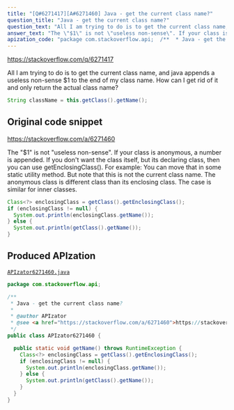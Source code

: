 ```yaml
---
title: "[Q#6271417][A#6271460] Java - get the current class name?"
question_title: "Java - get the current class name?"
question_text: "All I am trying to do is to get the current class name, and java appends a useless non-sense $1 to the end of my class name. How can I get rid of it and only return the actual class name?"
answer_text: "The \"$1\" is not \"useless non-sense\". If your class is anonymous, a number is appended. If you don't want the class itself, but its declaring class, then you can use getEnclosingClass(). For example: You can move that in some static utility method. But note that this is not the current class name. The anonymous class is different class than its enclosing class. The case is similar for inner classes."
apization_code: "package com.stackoverflow.api;  /**  * Java - get the current class name?  *  * @author APIzator  * @see <a href=\"https://stackoverflow.com/a/6271460\">https://stackoverflow.com/a/6271460</a>  */ public class APIzator6271460 {    public static void getName() throws RuntimeException {     Class<?> enclosingClass = getClass().getEnclosingClass();     if (enclosingClass != null) {       System.out.println(enclosingClass.getName());     } else {       System.out.println(getClass().getName());     }   } }"
---
```


https://stackoverflow.com/q/6271417

All I am trying to do is to get the current class name, and java appends a useless non-sense $1 to the end of my class name. How can I get rid of it and only return the actual class name?


```java
String className = this.getClass().getName();
```


## Original code snippet

https://stackoverflow.com/a/6271460

The &quot;$1&quot; is not &quot;useless non-sense&quot;. If your class is anonymous, a number is appended.
If you don&#x27;t want the class itself, but its declaring class, then you can use getEnclosingClass(). For example:
You can move that in some static utility method.
But note that this is not the current class name. The anonymous class is different class than its enclosing class. The case is similar for inner classes.

```java
Class<?> enclosingClass = getClass().getEnclosingClass();
if (enclosingClass != null) {
  System.out.println(enclosingClass.getName());
} else {
  System.out.println(getClass().getName());
}
```

## Produced APIzation

[`APIzator6271460.java`](https://github.com/pasqualesalza/apization-temp-data/raw/master/apizations/java/APIzator6271460.java)

```java
package com.stackoverflow.api;

/**
 * Java - get the current class name?
 *
 * @author APIzator
 * @see <a href="https://stackoverflow.com/a/6271460">https://stackoverflow.com/a/6271460</a>
 */
public class APIzator6271460 {

  public static void getName() throws RuntimeException {
    Class<?> enclosingClass = getClass().getEnclosingClass();
    if (enclosingClass != null) {
      System.out.println(enclosingClass.getName());
    } else {
      System.out.println(getClass().getName());
    }
  }
}

```